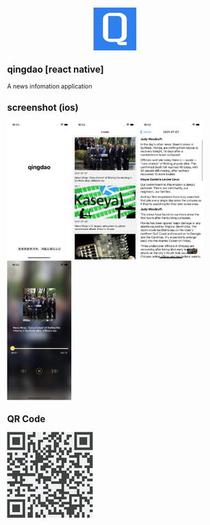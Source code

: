 <p align="center"><img width="100" src="screenshots/app-logo.png" alt="qingdao logo"></p>

## qingdao [react native]

A news infomation application

## screenshot (ios)

<img width="150" src="screenshots/splash.png" alt="qingdao logo">
<img width="150" src="screenshots/home.png" alt="qingdao logo">
<img width="150" src="screenshots/detail.png" alt="qingdao logo">
<img width="150" src="screenshots/player.png" alt="qingdao logo">

## QR Code
[![qingdao](./screenshots/app-qrcode.png)](http://fir.1r21.cn/6g3v)

